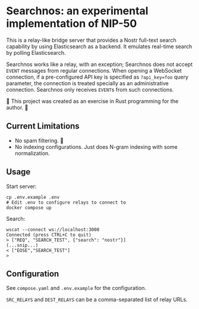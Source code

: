 # Searchnos: an experimental implementation of NIP-50

This is a relay-like bridge server that provides a Nostr full-text search capability by using Elasticsearch as a backend. It emulates real-time search by polling Elasticsearch.

Searchnos works like a relay, with an exception; Searchnos does not accept `EVENT` messages from regular connections. When opening a WebSocket connection, if a pre-configured API key is specified as `?api_key=foo` query parameter, the connection is treated specially as an administrative connection. Searchnos only receives `EVENT`s from such connections.

👻 This project was created as an exercise in Rust programming for the author. 👻

## Current Limitations

* No spam filtering. 🙁
* No indexing configurations. Just does N-gram indexing with some normalization.

## Usage

Start server:

    cp .env.example .env
    # Edit .env to configure relays to connect to
    docker compose up

Search:

    wscat --connect ws://localhost:3000
    Connected (press CTRL+C to quit)
    > ["REQ", "SEARCH_TEST", {"search": "nostr"}]
    (...snip...)
    < ["EOSE","SEARCH_TEST"]
    >

## Configuration

See `compose.yaml` and `.env.example` for the configuration.

`SRC_RELAYS` and `DEST_RELAYS` can be a comma-separated list of relay URLs.
